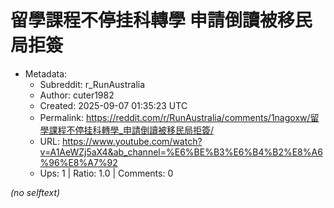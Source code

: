 # 留學課程不停挂科轉學 申請倒讀被移民局拒簽

- Metadata:
  - Subreddit: r_RunAustralia
  - Author: cuter1982
  - Created: 2025-09-07 01:35:23 UTC
  - Permalink: https://reddit.com/r/RunAustralia/comments/1nagoxw/留學課程不停挂科轉學_申請倒讀被移民局拒簽/
  - URL: https://www.youtube.com/watch?v=A1AeWZj5aX4&ab_channel=%E6%BE%B3%E6%B4%B2%E8%A6%96%E8%A7%92
  - Ups: 1 | Ratio: 1.0 | Comments: 0

_(no selftext)_
